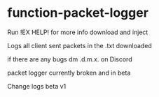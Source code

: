 # function-packet-logger 
Run !EX HELP! for more info
download and inject


Logs all client sent packets in the .txt downloaded



if there are any bugs dm .d.m.x. on Discord 

packet logger currently broken and in beta 


Change logs
beta v1 
